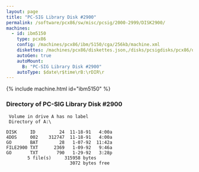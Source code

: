 ```yaml
---
layout: page
title: "PC-SIG Library Disk #2900"
permalink: /software/pcx86/sw/misc/pcsig/2000-2999/DISK2900/
machines:
  - id: ibm5150
    type: pcx86
    config: /machines/pcx86/ibm/5150/cga/256kb/machine.xml
    diskettes: /machines/pcx86/diskettes.json,/disks/pcsigdisks/pcx86/diskettes.json
    autoGen: true
    autoMount:
      B: "PC-SIG Library Disk #2900"
    autoType: $date\r$time\rB:\rDIR\r
---
```


{% include machine.html id="ibm5150" %}

### Directory of PC-SIG Library Disk #2900

     Volume in drive A has no label
     Directory of A:\

    DISK     ID         24  11-18-91   4:00a
    4DOS     002    312747  11-18-91   4:00a
    GO       BAT        28   1-07-92  11:42a
    FILE2900 TXT      2369   1-09-92   9:46a
    GO       TXT       790   1-29-92   3:28p
            5 file(s)     315958 bytes
                            3072 bytes free
